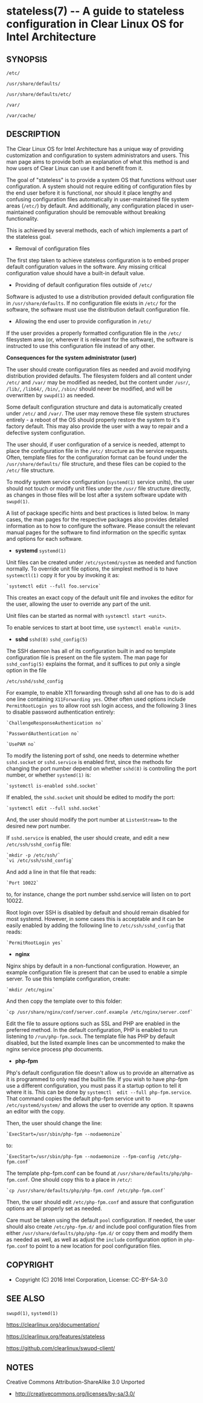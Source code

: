 stateless(7) -- A guide to stateless configuration in Clear Linux OS for Intel Architecture
=============================================

## SYNOPSIS

`/etc/`

`/usr/share/defaults/`

`/usr/share/defaults/etc/`

`/var/`

`/var/cache/`

## DESCRIPTION

The Clear Linux OS for Intel Architecture has a unique way of
providing customization and configuration to system administrators and
users. This man page aims to provide both an explanation of what this
method is and how users of Clear Linux can use it and benefit from it.

The goal of "stateless" is to provide a system OS that functions
without user configuration. A system should not require editing of
configuration files by the end user before it is functional, nor should
it place lengthy and confusing configuration files automatically in
user-maintained file system areas (`/etc/`) by default. And
additionally, any configuration placed in user-maintained configuration
should be removable without breaking functionality.

This is achieved by several methods, each of which implements a part
of the stateless goal.


 * Removal of configuration files

The first step taken to achieve stateless configuration is to embed
proper default configuration values in the software. Any missing
critical configuration value should have a built-in default value.

 * Providing of default configuration files outside of `/etc/`

Software is adjusted to use a distribution provided default
configuration file in `/usr/share/defaults`. If no configuration
file exists in `/etc/` for the software, the software must use the
distribution default configuration file.

 * Allowing the end user to provide configuration in `/etc/`

If the user provides a properly formatted configuration file in
the `/etc/` filesystem area (or, wherever it is relevant for the
software), the software is instructed to use this configuration
file instead of any other.


**Consequences for the system administrator (user)**

The user should create configuration files as needed and avoid
modifying distribution provided defaults. The filesystem folders and
all content under `/etc/` and `/var/` may be modified as needed, but
the content under `/usr/`, `/lib/`, `/lib64/`, `/bin/`, `/sbin/` should
never be modified, and will be overwritten by `swupd(1)` as needed.

Some default configuration structure and data is automatically created
under `/etc/` and `/var/`. The user may remove these file system
structures entirely - a reboot of the OS should properly restore the
system to it's factory default. This may also provide the user with
a way to repair and a defective system configuration.

The user should, if user configuration of a service is needed,
attempt to place the configuration file in the `/etc/` structure as
the service requests. Often, template files for the configuration
format can be found under the `/usr/share/defaults/` file structure,
and these files can be copied to the `/etc/` file structure.

To modify system service configuration (`systemd(1)` service units),
the user should not touch or modify unit files under the `/usr/`
file structure directly, as changes in those files will be lost after
a system software update with `swupd(1)`.

A list of package specific hints and best practices is listed below. In 
many cases, the man pages for the respective packages also provides 
detailed information as to how to configure the software. Please 
consult the relevant manual pages for the software to find information
on the specific syntax and options for each software.


 * **systemd** `systemd(1)`

Unit files can be created under `/etc/systemd/system` as needed and 
function normally. To override unit file options, the simplest method 
is to have `systemctl(1)` copy it for you by invoking it as:

    `systemctl edit --full foo.service`

This creates an exact copy of the default unit file and invokes the
editor for the user, allowing the user to override any part of the unit.

Unit files can be started as normal with `systemctl start <unit>`.

To enable services to start at boot time, use `systemctl enable <unit>`.


 * **sshd** `sshd(8)` `sshd_config(5)`

The SSH daemon has all of its configuration built in and no template
configuration file is present on the file system. The man page for
`sshd_config(5)` explains the format, and it suffices to put only a
single option in the file

   `/etc/sshd/sshd_config`

For example, to enable X11 forwarding through sshd all one has to do is
add one line containing `X11Forwarding yes`. Other often used options
include `PermitRootLogin yes` to allow root ssh login access, and the
following 3 lines to disable password authentication entirely:

    `ChallengeResponseAuthentication no`

    `PasswordAuthentication no`

    `UsePAM no`

To modify the listening port of sshd, one needs to determine whether
`sshd.socket` or `sshd.service` is enabled first, since the methods
for changing the port number depend on whether `sshd(8)` is controlling
the port number, or whether `systemd(1)` is:

    `systemctl is-enabled sshd.socket`

If enabled, the `sshd.socket` unit should be edited to modify the port:

    `systemctl edit --full sshd.socket`

And, the user should modify the port number at `ListenStream=` to the
desired new port number.

If `sshd.service` is enabled, the user should create, and edit a new
`/etc/ssh/sshd_config` file:

    `mkdir -p /etc/ssh/`
    `vi /etc/ssh/sshd_config`

And add a line in that file that reads:

    `Port 10022`
    
to, for instance, change the port number sshd.service will listen on
to port 10022.

Root login over SSH is disabled by default and should remain disabled
for most systemd. However, in some cases this is acceptable and it can
be easily enabled by adding the following line to `/etc/ssh/sshd_config`
that reads:

    `PermitRootLogin yes`


 * **nginx**

Nginx ships by default in a non-functional configuration. However,
an example configuration file is present that can be used to enable
a simple server. To use this template configuration, create:

    `mkdir /etc/nginx`

And then copy the template over to this folder:

    `cp /usr/share/nginx/conf/server.conf.example /etc/nginx/server.conf`

Edit the file to assure options such as SSL and PHP are enabled in
the preferred method. In the default configuration, PHP is enabled
to run listening to `/run/php-fpm.sock`. The template file has PHP
by default disabled, but the listed example lines can be uncommented
to make the nginx service process php documents.


 * **php-fpm**

Php's default configuration file doesn't allow us to provide an 
alternative as it is programmed to only read the builtin file. If you 
wish to have php-fpm use a different configuration, you must pass it a 
startup option to tell it where it is. This can be done by `systemctl 
edit --full php-fpm.service`. That command copies the default php-fpm 
service unit to `/etc/systemd/system/` and allows the user to override 
any option. It spawns an editor with the copy.

Then, the user should change the line:

    `ExecStart=/usr/sbin/php-fpm --nodaemonize`

to:

    `ExecStart=/usr/sbin/php-fpm --nodaemonize --fpm-config /etc/php-fpm.conf`

The template php-fpm.conf can be found at `/usr/share/defaults/php/php-fpm.conf`.
One should copy this to a place in `/etc/`:

    `cp /usr/share/defaults/php/php-fpm.conf /etc/php-fpm.conf`

Then, the user should edit `/etc/php-fpm.conf` and assure that 
configuration options are all properly set as needed.

Care must be taken using the default `pool` configuration. If needed, 
the user should also create `/etc/php-fpm.d/` and include pool 
configuration files from either `/usr/share/defaults/php/php-fpm.d/` or 
copy them and modify them as needed as well, as well as adjust the 
`include` configuration option in `php-fpm.conf` to point to a new 
location for pool configuration files.


## COPYRIGHT

 * Copyright (C) 2016 Intel Corporation, License: CC-BY-SA-3.0


## SEE ALSO

`swupd(1)`, `systemd(1)`

https://clearlinux.org/documentation/

https://clearlinux.org/features/stateless

https://github.com/clearlinux/swupd-client/

## NOTES

Creative Commons Attribution-ShareAlike 3.0 Unported

 * http://creativecommons.org/licenses/by-sa/3.0/
